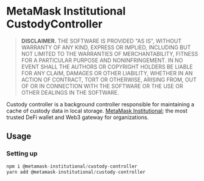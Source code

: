 # MetaMask Institutional CustodyController

> **DISCLAIMER.** THE SOFTWARE IS PROVIDED "AS IS", WITHOUT WARRANTY OF ANY KIND, EXPRESS OR IMPLIED, INCLUDING BUT NOT LIMITED TO THE WARRANTIES OF MERCHANTABILITY, FITNESS FOR A PARTICULAR PURPOSE AND NONINFRINGEMENT. IN NO EVENT SHALL THE AUTHORS OR COPYRIGHT HOLDERS BE LIABLE FOR ANY CLAIM, DAMAGES OR OTHER LIABILITY, WHETHER IN AN ACTION OF CONTRACT, TORT OR OTHERWISE, ARISING FROM, OUT OF OR IN CONNECTION WITH THE SOFTWARE OR THE USE OR OTHER DEALINGS IN THE SOFTWARE.

Custody controller is a background controller responsible for maintaining a cache of custody data in local storage. [MetaMask Institutional](https://metamask.io/institutions); the most trusted DeFi wallet and Web3 gateway for organizations.

## Usage

### Setting up

```typescript
npm i @metamask-institutional/custody-controller
yarn add @metamask-institutional/custody-controller
```
